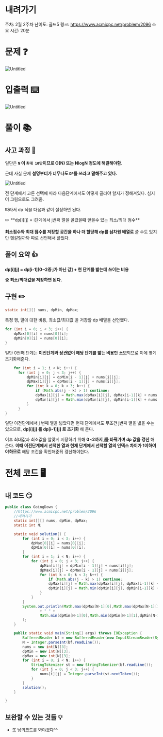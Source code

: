 # 내려가기

주차: 2월 2주차
난이도: 골드5
링크: https://www.acmicpc.net/problem/2096
소요 시간: 20분

# 문제 ❓

![Untitled](https://github.com/BE-Archive/Algorithm-Study/assets/76868151/e8c9a42d-5154-4ac3-890b-f1668e7d998f)

# 입출력 ⌨️

![Untitled](https://github.com/BE-Archive/Algorithm-Study/assets/76868151/0de48ba0-4c5e-4c84-bb18-a3c11d0aed21)

# 풀이 📚

## 사고 과정 🤔

일단은 **`N` 이 `최대 10만`이므로 O(N) 또는 NlogN 정도에 해결해야함.**

근데 사실 문제 **설명부터가 너무나도 `DP`를 쓰라고 말해주고 있다.**

![Untitled](https://github.com/BE-Archive/Algorithm-Study/assets/76868151/bf335fbf-aee6-46b5-8b62-1db24d508d54)

전 단계에서 고른 선택에 따라 다음단계에서도 어떻게 골라야 할지가 정해져있다. 심지어 그림으로도 그려줌.

따라서 dp 식을 다음과 같이 설정하면 된다.

<aside>
✏️ **dp[i][j] = i단계에서 j번째 열을 골랐을때 얻을수 있는 최소/최대 점수**

</aside>

**최소점수와 최대 점수를 저장할 공간을 하나 더 할당해 dp를 삼차원 배열로** 쓸 수도 있지만 헷갈릴까봐 따로 선언해서 풀었다.

## 풀이 요약 👍

**dp[i][j] = dp[i-1][0~2중 j가 아닌 값] + 현 단계를 밟는데 쓰이는 비용**

**중 최소/최대값을 저장하면 된다.**

## 구현 ✏️

```java
static int[][] nums, dpMin, dpMax;
```

특정 행, 열에 대한 비용, 최소값/최대값 을 저장할 dp 배열을 선언했다.

```java
for (int i = 0; i < 3; i++) {
    dpMax[0][i] = nums[0][i];
    dpMin[0][i] = nums[0][i];
}
```

일단 0번째 단계는 **이전단계와 상관없이 해당 단계를 밟는 비용만 소모**되므로 이에 맞게 초기화해준다.

```java
	for (int i = 1; i < N; i++) {
	  for (int j = 0; j < 3; j++) {
	      dpMin[i][j] = dpMin[i - 1][j] + nums[i][j];
	      dpMax[i][j] = dpMax[i - 1][j] + nums[i][j];
	      for (int k = 0; k < 3; k++) {
	          if (Math.abs(j - k) > 1) continue;
	          dpMax[i][j] = Math.max(dpMax[i][j], dpMax[i-1][k] + nums[i][j]);
	          dpMin[i][j] = Math.min(dpMin[i][j], dpMin[i-1][k] + nums[i][j]);
	      }
	  }
}
```

일단 이전단계에서 j 번째 열을 밟았다면 현재 단계에서도 무조건 j번째 열을 밟을 수는 있으므로, **dp[i][j] 를 dp[i-1][j] 로 초기화** 해 준다. 

이후 최대값과 최소값을 알맞게 저장하기 위해 **0~2까지 j를 바꿔가며 dp 값을 갱신** 해준다. **이때 이전단계에서 선택한 열과 현재 단계에서 선택할 열의 인덱스 차이가 1이하여야하므로** 해당 조건을 확인해준뒤 갱신해야한다.

# 전체 코드 🖥️

## 내 코드 😏

```java
public class GoingDown {
    //https://www.acmicpc.net/problem/2096
    //내려가기
    static int[][] nums, dpMin, dpMax;
    static int N;

    static void solution() {
        for (int i = 0; i < 3; i++) {
            dpMax[0][i] = nums[0][i];
            dpMin[0][i] = nums[0][i];
        }
        for (int i = 1; i < N; i++) {
            for (int j = 0; j < 3; j++) {
                dpMin[i][j] = dpMin[i - 1][j] + nums[i][j];
                dpMax[i][j] = dpMax[i - 1][j] + nums[i][j];
                for (int k = 0; k < 3; k++) {
                    if (Math.abs(j - k) > 1) continue;
                    dpMax[i][j] = Math.max(dpMax[i][j], dpMax[i-1][k] + nums[i][j]);
                    dpMin[i][j] = Math.min(dpMin[i][j], dpMin[i-1][k] + nums[i][j]);
                }
            }
        }
        System.out.println(Math.max(dpMax[N-1][0],Math.max(dpMax[N-1][1],dpMax[N-1][2]))
                + " " +
                Math.min(dpMin[N-1][0],Math.min(dpMin[N-1][1],dpMin[N-1][2]))
        );
    }

    public static void main(String[] args) throws IOException {
        BufferedReader bf = new BufferedReader(new InputStreamReader(System.in));
        N = Integer.parseInt(bf.readLine());
        nums = new int[N][3];
        dpMin = new int[N][3];
        dpMax = new int[N][3];
        for (int i = 0; i < N; i++) {
            StringTokenizer st = new StringTokenizer(bf.readLine());
            for (int j = 0; j < 3; j++) {
                nums[i][j] = Integer.parseInt(st.nextToken());
            }
        }
        solution();
    }

}
```

## 보완할 수 있는 것들 💡

- 또 남의코드를 봐야겠다^^